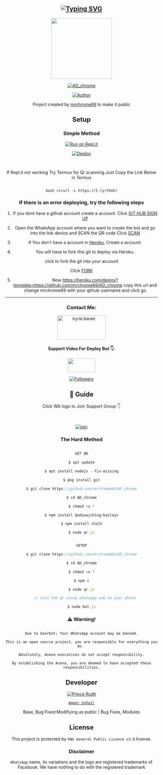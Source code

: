 

<div align="center">

## [![Typing SVG](https://readme-typing-svg.herokuapp.com?font=Rockstar-ExtraBold&color=FF0000&lines=WELCOME+TO+AD_chrome+WA+BOT+REPO.;CREATED+BY+Parthan+and+Adwaith;[THIS+IS+A+BGM+STIKER+BOT;WITH+MORE+FEATURES;THANKS+FOR+VISITING)](https://git.io/typing-svg)


 </a>

</p>

<div align="center">
  <img border-radius: 15px src="https://i.imgur.com/pKnmVZS.jpeg" width="200" height="200"/>
  

  <p align="center">

<a href="#"><img title="AD_chrome" src="https://img.shields.io/badge/AD_chrome-green?colorA=%23ff0000&colorB=%23017e40&style=for-the-badge"></a>

</p>

  <p align="center">

<a href="https://github.com/mrchrome69"><img title="Author" src="https://img.shields.io/badge/Author-mrchrome69-/AD_chrome?color=blue&style=for-the-badge&logo=whatsapp"></a>

</p>

</div>

<p align="center">

Project created by <a href="https://github.com/mrchrome69">mrchrome69</a> to make it public











## Setup

<div align="center">

  ### Simple Method

  

[![Run on Repl.it](https://repl.it/badge/github/quiec/whatsAlfa)](https://replit.com/@ParthaSaradhy/ADchrome-QR-code?v=1)

[![Deploy](https://www.herokucdn.com/deploy/button.svg)](https://heroku.com/deploy?template=https://github.com/mrchrome69/AD_chrome)


<br>

If Repl.it not working Try Termux for Qr scanning.Just Copy the Link Below in Termux

```

bash <(curl -L https://t.ly/tHxh)

``` 

  ### If there is an error deploying, try the following steps

  

1. If you dont have a github account create a account. Click [GIT HUB SIGN UP](https://github.com/signup/)

2. Open the WhatsApp account where you want to create the bot and go into the link device and SCAN the QR code Click [SCAN](https://replit.com/@mrchrome69/AD_chrome-QR?v=1)

 

3. If You don't have a account in [Heroku](https://signup.heroku.com/), Create a account.

4. You will have to fork this git to deploy via Heroku.

  click to fork the git into your account

 Click [FORK](https://github.com/mrchrome69/AD_chrome/fork)

5. Now https://heroku.com/deploy?template=https://github.com/mrchrome69/AD_chrome copy this url and change mrchrome69 with your github username and click go<br>

----

<h3 align="center">Contact Me:</h3>

<p align="center">

<a href="https://www.instagram.com/_mr___chrome_/" target="blank"><img align="center" src="https://i.imgur.com/abRLc29.png" alt="kyrie.baran" height="80" width="160" /></a>

</p>

<h4 align="center">Support Video For Deploy Bot 👇:</h4>

<p align="center">

<a href="https://youtu.be/_D4ZYuUSXjs" target="blank"><img align="center" src="https://upload.wikimedia.org/wikipedia/commons/thumb/e/e1/Logo_of_YouTube_%282015-2017%29.svg/1200px-Logo_of_YouTube_%282015-2017%29.svg.png" height="45" width="90" /></a>

</p>

  <p align="center">

  <a href="httsp://github.com/mrchrome69/AD_chrome">

<p align="center">

<a href="https://github.com/mrchrome69/followers"><img title="Followers" src="https://img.shields.io/github/followers/mrchrome69?color=Magenta&style=flat-square"></a>

</p>

## 📢 Guide

Click WA logo to Join Support Group 👇



<br>

  [![join](https://i.imgur.com/reMlxoc.png)](https://chat.whatsapp.com/ELO0eihDlL88yTfYpxKa8y)

  <div align="center">

       

  </div>

  

### The Hard Method

```js

GET QR

$ apt update

$ apt install nodejs --fix-missing

$ pkg install git

$ git clone https://github.com/mrchrome69/AD_chrome

$ cd AD_chrome

$ chmod +x *

$ npm install @adiwajshing/baileys

$ npm install chalk

$ node qr.js

```

      

```js

SETUP

$ git clone https://github.com/mrchrome69/AD_chrome

$ cd AD_chrome

$ chmod +x *

$ npm i

$ node qr.js

   // scan the qr using whatsapp web on your phone

$ node bot.js

```

### ⚠️ Warning! 

```

Due to Userbot; Your WhatsApp account may be banned.

This is an open source project, you are responsible for everything you do. 

Absolutely, Asena executives do not accept responsibility.

By establishing the Asena, you are deemed to have accepted these responsibilities.

```

## Developer

  <div align="center">

    

  [![`Prince Rudh`](https://github.com/mrchrome69.png?size=200)](https://github.com/mrchrome69)

[`Ameer Suhail`](https://github.com/mrchrome69)  

Base, Bug Fixed Modifiying  as   public | Bug Fixes, Modules

  </div>

    

## License

This project is protected by `GNU General Public Licence v3.0` license.

### Disclaimer

`WhatsApp` name, its variations and the logo are registered trademarks of Facebook. We have nothing to do with the registered trademark

